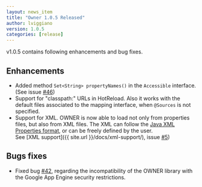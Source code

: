 ```yaml
---
layout: news_item
title: "Owner 1.0.5 Released"
author: lviggiano
version: 1.0.5
categories: [release]
---
```


v1.0.5 contains following enhancements and bug fixes.

Enhancements
------------

 * Added method `Set<String> propertyNames()` in the `Accessible` interface.
  (See issue [#46](https://github.com/lviggiano/owner/issues/46))
 * Support for "classpath:" URLs in HotReload. Also it works with the default files associated to the mapping
   interface, when `@Sources` is not specified.
 * Support for XML. OWNER is now able to load not only from properties files, but also from XML files. The XML
   can follow the [Java XML Properties format](http://docs.oracle.com/javase/7/docs/api/java/util/Properties.html),
   or can be freely defined by the user.<br/>
   See [XML support]({{ site.url }}/docs/xml-support/), issue [#5](https://github.com/lviggiano/owner/issues/5))


Bugs fixes
----------

 * Fixed bug [#42](https://github.com/lviggiano/owner/issues/42), regarding the incompatibility of the OWNER
   library with the Google App Engine security restrictions.


